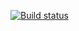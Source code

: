 [![Build status](https://ci.appveyor.com/api/projects/status/7ercr2e67blirq2w?svg=true)](https://ci.appveyor.com/project/Malikosss/api)
